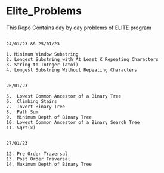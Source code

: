# Elite_Problems
This Repo Contains day by day problems of ELITE program




```shell

24/01/23 && 25/01/23

1. Minimum Window Substring
2. Longest Substring with At Least K Repeating Characters
3. String to Integer (atoi)
4. Longest Substring Without Repeating Characters
```

```shell

26/01/23

5.  Lowest Common Ancestor of a Binary Tree
6.  Climbing Stairs
7.  Invert Binary Tree
8.  Path Sum
9.  Minimum Depth of Binary Tree
10. Lowest Common Ancestor of a Binary Search Tree
11. Sqrt(x)
```

```shell

27/01/23

12. Pre Order Traversal
13. Post Order Traversal
14. Maximum Depth of Binary Tree

```
